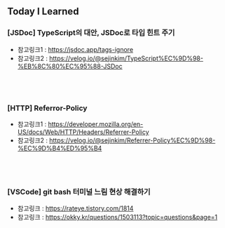 ## Today I Learned

### [JSDoc] TypeScript의 대안, JSDoc로 타입 힌트 주기

- 참고링크1 : https://jsdoc.app/tags-ignore
- 참고링크2 : https://velog.io/@sejinkim/TypeScript%EC%9D%98-%EB%8C%80%EC%95%88-JSDoc

## <br />

### [HTTP] Referror-Policy

- 참고링크1 : https://developer.mozilla.org/en-US/docs/Web/HTTP/Headers/Referrer-Policy
- 참고링크2 : https://velog.io/@sejinkim/Referrer-Policy%EC%9D%98-%EC%9D%B4%ED%95%B4

## <br />

### [VSCode] git bash 터미널 느림 현상 해결하기

- 참고링크 : https://rateye.tistory.com/1814
- 참고링크 : https://okky.kr/questions/1503113?topic=questions&page=1
